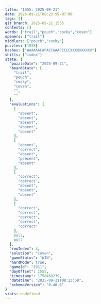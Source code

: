 ```yaml
---
title: "1555: 2025-09-21"
date: 2025-09-21T08:23:59-07:00
tags: []
git_branch: 2025-09-21_1555
contests: []
words: ["trail","pouch","cocky","coven"]
openers: ["trail"]
middlers: ["pouch","cocky"]
puzzles: [1555]
hashes: ["AAAAAACAPACCAAACCCCCXXXXXXXXXX"]
shifts: ["ivdnx"]
state: {
  "puzzleDate": "2025-09-21",
  "boardState": [
    "trail",
    "pouch",
    "cocky",
    "coven",
    "",
    ""
  ],
  "evaluations": [
    [
      "absent",
      "absent",
      "absent",
      "absent",
      "absent"
    ],
    [
      "absent",
      "correct",
      "absent",
      "present",
      "absent"
    ],
    [
      "correct",
      "correct",
      "absent",
      "absent",
      "absent"
    ],
    [
      "correct",
      "correct",
      "correct",
      "correct",
      "correct"
    ],
    null,
    null
  ],
  "rowIndex": 4,
  "solution": "coven",
  "gameStatus": "WIN",
  "hardMode": true,
  "gameId": "1911",
  "dayOffset": 1555,
  "timestamp": 1758468239,
  "datetime": "2025-09-21T08:23:59",
  "schemaVersion": "0.40.0"
}
stats: undefined
---
```

<!-- more -->
